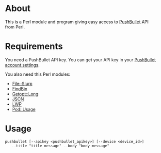 # About

This is a Perl module and program giving easy access to [PushBullet](https://www.pushbullet.com/) API from Perl.


# Requirements

You need a PushBullet API key. 
You can get your API key in your [PushBullet account settings](https://www.pushbullet.com/account).

You also need this Perl modules:

  * [File::Slurp](https://metacpan.org/release/File-Slurp)
  * [FindBin](https://metacpan.org/pod/FindBin)
  * [Getopt::Long](https://metacpan.org/release/Getopt-Long)
  * [JSON](https://metacpan.org/release/JSON)
  * [LWP](https://metacpan.org/release/libwww-perl)
  * [Pod::Usage](https://metacpan.org/release/Pod-Usage)


# Usage

	pushbullet [--apikey <pushbullet_apikey>] [--device <device_id>] 
	   --title "title message" --body "body message"
